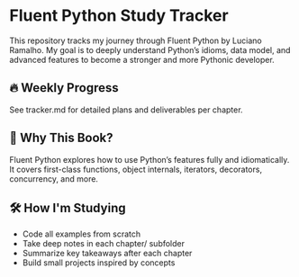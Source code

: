# Fluent Python Study Tracker

This repository tracks my journey through Fluent Python by Luciano Ramalho. My goal is to deeply understand Python’s idioms, data model, and advanced features to become a stronger and more Pythonic developer.

## 🔥 Weekly Progress

See tracker.md for detailed plans and deliverables per chapter.

## 🧠 Why This Book?

Fluent Python explores how to use Python’s features fully and idiomatically. It covers first-class functions, object internals, iterators, decorators, concurrency, and more.

## 🛠️ How I'm Studying

- Code all examples from scratch
- Take deep notes in each chapter/ subfolder
- Summarize key takeaways after each chapter
- Build small projects inspired by concepts
